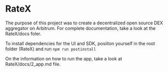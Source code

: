 # RateX
The purpose of this project was to create a decentralized open source DEX aggregator on Arbitrum. For complete documentation, take a look at the RateX/docs foler.

To install dependencies for the UI and SDK, posiiton yourself in the root folder (RateX) and run `npm run postinstall`

On the information on how to run the app, take a look at RateX/docs/2_app.md file.

